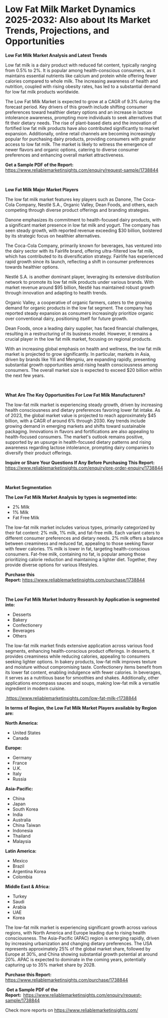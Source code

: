 <p><h1>Low Fat Milk Market Dynamics 2025-2032: Also about Its Market Trends, Projections, and Opportunities</h1></p><p><strong>Low Fat Milk Market Analysis and Latest Trends</strong></p>
<p><p>Low fat milk is a dairy product with reduced fat content, typically ranging from 0.5% to 2%. It is popular among health-conscious consumers, as it maintains essential nutrients like calcium and protein while offering fewer calories compared to whole milk. The increasing awareness of health and nutrition, coupled with rising obesity rates, has led to a substantial demand for low fat milk products worldwide.</p><p>The Low Fat Milk Market is expected to grow at a CAGR of 9.3% during the forecast period. Key drivers of this growth include shifting consumer preferences toward healthier dietary options and an increase in lactose intolerance awareness, prompting more individuals to seek alternatives that fit their dietary needs. The rise of plant-based diets and the innovation of fortified low fat milk products have also contributed significantly to market expansion. Additionally, online retail channels are becoming increasingly popular for purchasing dairy products, providing consumers with greater access to low fat milk. The market is likely to witness the emergence of newer flavors and organic options, catering to diverse consumer preferences and enhancing overall market attractiveness.</p></p>
<p><strong>Get a Sample PDF of the Report:&nbsp;</strong> <a href="https://www.reliablemarketinsights.com/enquiry/request-sample/1738844?utm_campaign=2322&utm_medium=2&utm_source=Github&utm_content=ia&utm_term=15022025&utm_id=low-fat-milk">https://www.reliablemarketinsights.com/enquiry/request-sample/1738844</a></p>
<p>&nbsp;</p>
<p><strong>Low Fat Milk Major Market Players</strong></p>
<p><p>The low fat milk market features key players such as Danone, The Coca-Cola Company, Nestlé S.A., Organic Valley, Dean Foods, and others, each competing through diverse product offerings and branding strategies. </p><p>Danone emphasizes its commitment to health-focused dairy products, with a significant market presence in low fat milk and yogurt. The company has seen steady growth, with reported revenue exceeding $30 billion, bolstered by its strategic focus on healthier alternatives.</p><p>The Coca-Cola Company, primarily known for beverages, has ventured into the dairy sector with its Fairlife brand, offering ultra-filtered low fat milk, which has contributed to its diversification strategy. Fairlife has experienced rapid growth since its launch, reflecting a shift in consumer preferences towards healthier options.</p><p>Nestlé S.A. is another dominant player, leveraging its extensive distribution network to promote its low fat milk products under various brands. With market revenue around $95 billion, Nestlé has maintained robust growth through innovation and adapting to health trends.</p><p>Organic Valley, a cooperative of organic farmers, caters to the growing demand for organic products in the low fat segment. The company has reported steady expansion as consumers increasingly prioritize organic over conventional dairy, positioning itself for future growth.</p><p>Dean Foods, once a leading dairy supplier, has faced financial challenges, resulting in a restructuring of its business model. However, it remains a crucial player in the low fat milk market, focusing on regional products.</p><p>With an increasing global emphasis on health and wellness, the low fat milk market is projected to grow significantly. In particular, markets in Asia, driven by brands like Yili and Mengniu, are expanding rapidly, presenting substantial growth opportunities amid rising health consciousness among consumers. The overall market size is expected to exceed $20 billion within the next few years.</p></p>
<p>&nbsp;</p>
<p><strong>What Are The Key Opportunities For Low Fat Milk Manufacturers?</strong></p>
<p><p>The low-fat milk market is experiencing steady growth, driven by increasing health consciousness and dietary preferences favoring lower fat intake. As of 2023, the global market value is projected to reach approximately $45 billion, with a CAGR of around 6% through 2030. Key trends include growing demand in emerging markets and shifts toward sustainable packaging. Innovations in flavors and fortifications are also appealing to health-focused consumers. The market's outlook remains positive, supported by an upsurge in health-focused dietary patterns and rising awareness regarding lactose intolerance, prompting dairy companies to diversify their product offerings.</p></p>
<p><strong>Inquire or Share Your Questions If Any Before Purchasing This Report:</strong> <a href="https://www.reliablemarketinsights.com/enquiry/pre-order-enquiry/1738844?utm_campaign=2322&utm_medium=2&utm_source=Github&utm_content=ia&utm_term=15022025&utm_id=low-fat-milk">https://www.reliablemarketinsights.com/enquiry/pre-order-enquiry/1738844</a></p>
<p>&nbsp;</p>
<p><strong>Market Segmentation</strong></p>
<p><strong>The Low Fat Milk Market Analysis by types is segmented into:</strong></p>
<p><ul><li>2% Milk</li><li>1% Milk</li><li>Fat Free Milk</li></ul></p>
<p><p>The low-fat milk market includes various types, primarily categorized by their fat content: 2% milk, 1% milk, and fat-free milk. Each variant caters to different consumer preferences and dietary needs. 2% milk offers a balance between creaminess and reduced fat, appealing to those seeking flavor with fewer calories. 1% milk is lower in fat, targeting health-conscious consumers. Fat-free milk, containing no fat, is popular among those prioritizing calorie reduction and maintaining a lighter diet. Together, they provide diverse options for various lifestyles.</p></p>
<p><strong>Purchase this Report:&nbsp;</strong><a href="https://www.reliablemarketinsights.com/purchase/1738844?utm_campaign=2322&utm_medium=2&utm_source=Github&utm_content=ia&utm_term=15022025&utm_id=low-fat-milk">https://www.reliablemarketinsights.com/purchase/1738844</a></p>
<p>&nbsp;</p>
<p><strong>The Low Fat Milk Market Industry Research by Application is segmented into:</strong></p>
<p><ul><li>Desserts</li><li>Bakery</li><li>Confectionery</li><li>Beverages</li><li>Others</li></ul></p>
<p><p>The low-fat milk market finds extensive application across various food segments, enhancing health-conscious product offerings. In desserts, it provides creaminess while reducing calories, appealing to consumers seeking lighter options. In bakery products, low-fat milk improves texture and moisture without compromising taste. Confectionery items benefit from its lower fat content, enabling indulgence with fewer calories. In beverages, it serves as a nutritious base for smoothies and shakes. Additionally, other applications encompass sauces and soups, making low-fat milk a versatile ingredient in modern cuisine.</p></p>
<p><a href="https://www.reliablemarketinsights.com/low-fat-milk-r1738844?utm_campaign=2322&utm_medium=2&utm_source=Github&utm_content=ia&utm_term=15022025&utm_id=low-fat-milk">&nbsp;https://www.reliablemarketinsights.com/low-fat-milk-r1738844</a></p>
<p><strong>In terms of Region, the Low Fat Milk Market Players available by Region are:</strong></p>
<p>
    <p> <strong> North America: </strong>
        <ul>
            <li>United States</li>
            <li>Canada</li>
        </ul>
        </p> 
    <p> <strong> Europe: </strong>
        <ul>
            <li>Germany</li>
            <li>France</li>
            <li>U.K.</li>
            <li>Italy</li>
            <li>Russia</li>
        </ul>
        </p> 
    <p> <strong> Asia-Pacific: </strong>
        <ul>
            <li>China</li>
            <li>Japan</li>
            <li>South Korea</li>
            <li>India</li>
            <li>Australia</li>
            <li>China Taiwan</li>
            <li>Indonesia</li>
            <li>Thailand</li>
            <li>Malaysia</li>
        </ul>
        </p> 
    <p> <strong> Latin America: </strong>
        <ul>
            <li>Mexico</li>
            <li>Brazil</li>
            <li>Argentina Korea</li>
            <li>Colombia</li>
        </ul>
        </p> 
    <p> <strong> Middle East & Africa: </strong>
        <ul>
            <li>Turkey</li>
            <li>Saudi</li>
            <li>Arabia</li>
            <li>UAE</li>
            <li>Korea</li>
        </ul>
    </p>
    </p>
<p><p>The low-fat milk market is experiencing significant growth across various regions, with North America and Europe leading due to rising health consciousness. The Asia-Pacific (APAC) region is emerging rapidly, driven by increasing urbanization and changing dietary preferences. The USA represents approximately 25% of the global market share, followed by Europe at 30%, and China showing substantial growth potential at around 20%. APAC is expected to dominate in the coming years, potentially capturing up to 35% market share by 2028.</p></p>
<p><strong>Purchase this Report: </strong><a href="https://www.reliablemarketinsights.com/purchase/1738844?utm_campaign=2322&utm_medium=2&utm_source=Github&utm_content=ia&utm_term=15022025&utm_id=low-fat-milk">https://www.reliablemarketinsights.com/purchase/1738844</a></p>
<p>&nbsp;<strong>Get a Sample PDF of the Report:&nbsp;&nbsp;</strong><a href="https://www.reliablemarketinsights.com/enquiry/request-sample/1738844?utm_campaign=2322&utm_medium=2&utm_source=Github&utm_content=ia&utm_term=15022025&utm_id=low-fat-milk">https://www.reliablemarketinsights.com/enquiry/request-sample/1738844</a></p>
<p><strong></strong></p>
<p>Check more reports on <a href="https://www.reliablemarketinsights.com/?utm_campaign=2322&utm_medium=2&utm_source=Github&utm_content=ia&utm_term=15022025&utm_id=low-fat-milk">https://www.reliablemarketinsights.com/</a></p>